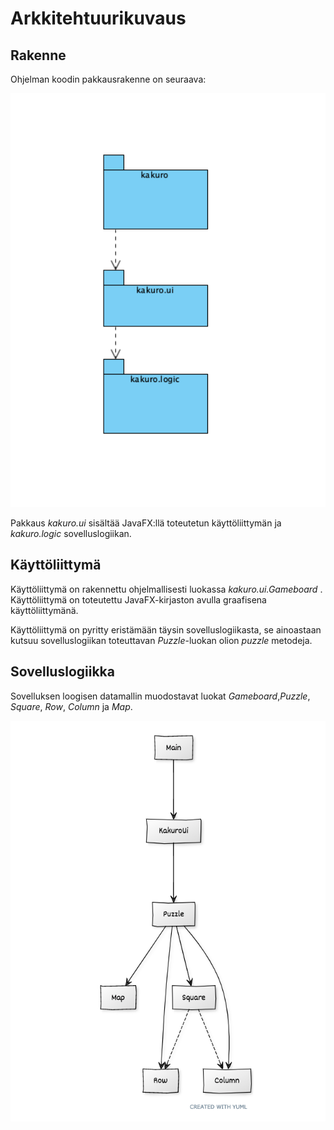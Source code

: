 
# Arkkitehtuurikuvaus

## Rakenne

Ohjelman koodin pakkausrakenne on seuraava:

<img src="package.png" width="750">

Pakkaus _kakuro.ui_ sisältää JavaFX:llä toteutetun käyttöliittymän ja _kakuro.logic_ sovelluslogiikan.

## Käyttöliittymä

Käyttöliittymä on rakennettu ohjelmallisesti luokassa _kakuro.ui.Gameboard_ .  Käyttöliittymä on toteutettu JavaFX-kirjaston avulla graafisena käyttöliittymänä.

Käyttöliittymä on pyritty eristämään täysin sovelluslogiikasta, se ainoastaan kutsuu sovelluslogiikan toteuttavan _Puzzle_-luokan olion _puzzle_ metodeja.

## Sovelluslogiikka

Sovelluksen loogisen datamallin muodostavat luokat _Gameboard_,_Puzzle_, _Square_, _Row_, _Column_ ja _Map_.

<img src="class.png" width="750">
